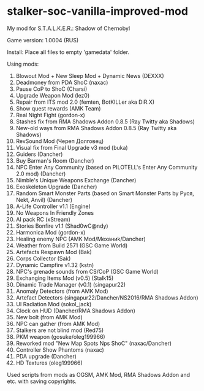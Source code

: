 # stalker-soc-vanilla-improved-mod
My mod for S.T.A.L.K.E.R.: Shadow of Chernobyl

Game version: 1.0004 (RUS)

Install: Place all files to empty 'gamedata' folder.

Using mods:
1. Blowout Mod + New Sleep Mod + Dynamic News (DEXXX)
2. Deadmoney from PDA ShoC (naxac)
3. Pause CoP to ShoC (Charsi)
4. Upgrade Weapon Mod (lez0)
5. Repair from ITS mod 2.0 (femten, BotKILLer aka DiR.X)
6. Show quest rewards (AMK Team)
7. Real Night Fight (gordon-x)
8. Stashes fix from RMA Shadows Addon 0.8.5 (Ray Twitty aka Shadows)
9. New-old ways from RMA Shadows Addon 0.8.5 (Ray Twitty aka Shadows)
10. RevSound Mod (Череп Долговец)
11. Visual fix from Final Upgrade v3 mod (buka)
12. Guiders (Dancher) 
13. Buy Barman's Room (Dancher)
14. NPC Enter Any Community (based on PILOTELL's Enter Any Community 2.0 mod) (Dancher)
15. Nimble's Unique Weapons Exchange (Dancher)
16. Exoskeleton Upgrade (Dancher)
17. Random Smart Monster Parts (based on Smart Monster Parts by Руся, Nekt, Anvil) (Dancher)
18. A-Life Controller v1.1 (Engine)
19. No Weapons In Friendly Zones
20. AI pack RC (xStream)
21. Stories Bonfire v1.1 (Shad0wC@ndy)
22. Harmonica Mod (gordon-x)
23. Healing enemy NPC (AMK Mod/Механиk/Dancher)
24. Weather from Build 2571 (GSC Game World)
25. Artefacts Respawn Mod (Bak)
26. Corps Collector (Sak)
27. Dynamic Campfire v1.32 (kstn)
28. NPC's grenade sounds from CS/CoP (GSC Game World)
29. Exchanging Items Mod (v0.5) (Stalk15)
30. Dinamic Trade Manager (v0.1) (singapur22)
31. Anomaly Detectors (from AMK Mod)
32. Artefact Detectors (singapur22/Dancher/NS2016/RMA Shadows Addon)
33. UI Radiation Mod (sokol_jack)
34. Clock on HUD (Dancher/RMA Shadows Addon)
35. New bolt (from AMK Mod)
36. NPC can gather (from AMK Mod)
37. Stalkers are not blind mod (Red75)
38. PKM weapon (gosuke/oleg199966)
39. Reworked mod "New Map Spots Nps ShoC" (naxac/Dancher) 
40. Controller Show Phantoms (naxac)
41. PDA upgrade (Dancher) 
42. HD Textures (oleg199966)

Used scripts from mods as OGSM, AMK Mod, RMA Shadows Addon and etc. with saving copyrights.
